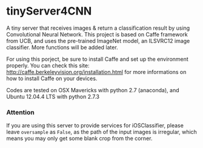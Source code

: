 tinyServer4CNN
==============

A tiny server that receives images &amp; return a classification result by using Convolutional Neural Network. This project is based on Caffe framework from UCB, and uses the pre-trained ImageNet model, an ILSVRC12 image classifier. More functions will be added later.

For using this porject, be sure to install Caffe and set up the environment properly. You can check this site: http://caffe.berkeleyvision.org/installation.html
for more informations on how to install Caffe on your devices.

Codes are tested on OSX Mavericks with python 2.7 (anaconda), and Ubuntu 12.04.4 LTS with python 2.7.3

### Attention
If you are using this server to provide services for iOSClassifier, please leave `oversample` as `False`, as the path of the input images is irregular, which means you may only get some blank crop from the corner.
